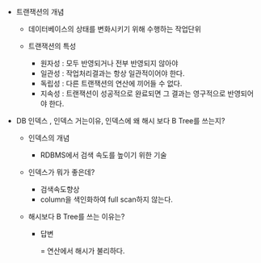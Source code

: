 - 트랜잭션의 개념
  - 데이터베이스의 상태를 변화시키기 위해 수행하는 작업단위
  
  - 트랜잭션의 특성
    - 원자성 : 모두 반영되거나 전부 반영되지 않아야
    - 일관성 : 작업처리결과는 항상 일관적이어야 한다.
    - 독립성 : 다른 트랜잭션의 연산에 끼어들 수 없다.
    - 지속성 : 트랜잭션이 성공적으로 완료되면 그 결과는 영구적으로 반영되어야 한다.

- DB 인덱스 , 인덱스 거는이유, 인덱스에 왜 해시 보다 B Tree를 쓰는지?

  - 인덱스의 개념

    - RDBMS에서 검색 속도를 높이기 위한 기술

  - 인덱스가 뭐가 좋은데?

    - 검색속도향상
    - column을 색인화하여 full scan하지 않는다.

  - 해시보다 B Tree를 쓰는 이유는?

    - 답변

      = 연산에서 해시가 불리하다.

